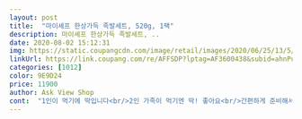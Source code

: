 ```yaml
---
layout: post 
title:  "마이셰프 한상가득 족발세트, 520g, 1팩" 
description: 마이셰프 한상가득 족발세트, ..
date: 2020-08-02 15:12:31 
img: https://static.coupangcdn.com/image/retail/images/2020/06/25/13/5/e896f413-6b29-417e-9879-f31963c60fbe.jpg 
linkUrl: https://link.coupang.com/re/AFFSDP?lptag=AF3600438&subid=ahnPublicAsk&pageKey=1745191682&itemId=2971613119&vendorItemId=70960024675&traceid=V0-113-41a0df82824db616 
categories: [1012] 
color: 9E9D24 
price: 11900 
author: Ask View Shop 
cont:  "1인이 먹기에 딱입니다<br/>2인 가족이 먹기엔 딱! 좋아요<br/>간편하게 준비해서 맛있게먹고 가족들 칭찬까지<br/>같이 온 깻잎은 제가 보관을 잘못해서 그런지<br/>근데 깻잎이... <br/>후기에도 봣는데 역시나;;<br/>근데 족발은 맛있습니다ㅋ<br/>단맛 줄이고 좀 매웠어도 좋았을거 같긴해요.<br/><br/>담번에도 족발 먹고싶을땐 배달이 아니라 요걸로 할거 같아요.<br/><br/>또 이상태로 보내주시나요;;<br/>맛이 꽤 좋았습니다.<br/><br/>무말랭이.<br/>역시 좀 달기는 해도 족발이랑 먹기에 좋았어요.<br/><br/>배달보다 쓰레기덜나오고 뭔가 간편하게 먹기 딱이에요!!<br/>보쌈이랑 막국수도 있길래 같이 시켜서 같이먹었는데 가족들평이 너무좋았어요!!<br/>쓸떼없는것 안주고 딱 먹을것만 주니까 전 좋았어요!<br/>약간 시들했었어요.<br/><br/>이렇게 컴플레인이 들어오면 뭔가 좀 개선을 하시던지 하지<br/>재구매의사 이백만프로 있습니다<br/>족발고기 뿐만 아니라 다른 구성품들도 있어서 맘에 들어요.<br/><br/>족발고기도 기대이상이었고 조리도 너무 간편해서 대 만족입니다<br/>족발은 진짜 맛있어요<br/>족발을 이렇게 간편하게 집에서 먹다니<br/>채소가 같이오니까 더 신선하고 들어있는 적양배추(?)절임소스도 상큼하게 맛있어서 너무 잘먹었어요!!<br/>캠핑 때 먹으려 구입했어요.<br/><br/>특히.<br/>기대하지.<br/>않았던 적양배추에 마늘소스 뿌린 샐러드가<br/>" 
---
```

